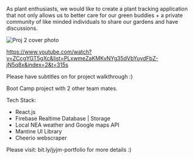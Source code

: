 As plant enthusiasts, we would like to create a plant tracking application that not only allows us to better care for our green buddies + a private community of like minded individuals to share our gardens and have discussions.

![Proj 2 cover photo](https://user-images.githubusercontent.com/102209911/224345382-53e92da7-1832-40d0-aeef-dc7c4076b75a.jpg)


https://www.youtube.com/watch?v=ZCcgYGT5gXc&list=PLxwmeZaKMKvNYg35dVbYuydFbZ-jN5q8x&index=2&t=315s

Please have subtitles on for project walkthrough :)

Boot Camp project with 2 other team mates.

Tech Stack:
- React.js
- Firebase Realtime Database | Storage
- Local NEA weather and Google maps API
- Mantine UI Library
- Cheerio webscraper


Please visit:
bit.ly/jyjm-portfolio for more details :)
